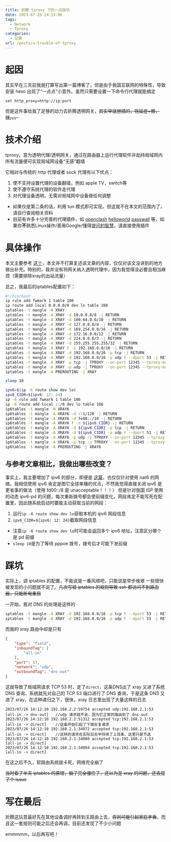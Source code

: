 ```yaml
---
title: 折腾 tproxy 下的一点踩坑
date: 2023-07-28 14:15:06
tags: 
  - Network
  - Tproxy
categories: 
  - 记录
url: /posts/a-trouble-of-tproxy
---
```

# 起因
其实早在三天前我就打算写出第一篇博客了，但是由于我国互联网的特殊性，导致安装 hexo 出现了“一点点”小意外。虽然只需要设置一下命令行代理就能搞定

`set http_proxy=http://ip:port`

但是这件事给我了足够的动力去折腾透明网关。~~其实早就想搞的，拖延症+懒，就。。。~~
# 技术介绍
tproxy，意为透明代理/透明网关，通过在路由器上运行代理软件并劫持局域网内所有流量便可实现局域网设备“无感”翻墙

它相对与传统的 http 代理或者 sock 代理有以下优点：
1. 使不支持设置代理的设备翻墙，例如 apple TV，switch等
2. 使不遵守系统代理的软件走代理
3. 对代理设备透明，无需对局域网中设备做任何调整

* 如果仅是第二条的话，利用 tun 模式即可实现，但这就不在本文的范围内了，请自行查阅相关资料
* 目前有许多十分完善的代理插件，如 [openclash](https://github.com/vernesong/OpenClash) [helloworld](https://github.com/jerrykuku/luci-app-vssr) [passwall](https://github.com/xiaorouji/openwrt-passwall) 等，如果你**不**熟悉Linux操作/善用Google/懂得[提问的智慧](https://github.com/ryanhanwu/How-To-Ask-Questions-The-Smart-Way/blob/main/README-zh_CN.md)，请直接使用插件
# 具体操作
本文主要参考 [这个](https://xtls.github.io/document/level-2/transparent_proxy/transparent_proxy.html)，本文并不打算复述该文章的内容，仅仅对该文没讲到的地方做出补充。特别的，我并没有将网关纳入透明代理中，因为我觉得没必要且相当麻烦（需要排除xray的出站流量）

总之，我最后的iptables配置如下：
```bash
#!/bin/bash
ip rule add fwmark 1 table 100
ip route add local 0.0.0.0/0 dev lo table 100
iptables -t mangle -N XRAY
iptables -t mangle -A XRAY -d 10.0.0.0/8 -j RETURN
iptables -t mangle -A XRAY -d 100.64.0.0/10 -j RETURN
iptables -t mangle -A XRAY -d 127.0.0.0/8 -j RETURN
iptables -t mangle -A XRAY -d 169.254.0.0/16 -j RETURN
iptables -t mangle -A XRAY -d 172.16.0.0/12 -j RETURN
iptables -t mangle -A XRAY -d 224.0.0.0/3 -j RETURN
iptables -t mangle -A XRAY -d 255.255.255.255/32 -j RETURN
iptables -t mangle -A XRAY ! -s 192.168.0.0/16 -j RETURN
iptables -t mangle -A XRAY -d 192.168.0.0/16 -p tcp -j RETURN
iptables -t mangle -A XRAY -d 192.168.0.0/16 -p udp ! --dport 53 -j RETURN
iptables -t mangle -A XRAY -p tcp -j TPROXY --on-port 12345 --tproxy-mark 1
iptables -t mangle -A XRAY -p udp -j TPROXY --on-port 12345 --tproxy-mark 1
iptables -t mangle -A PREROUTING -j XRAY

sleep 10

ipv6=$(ip -6 route show dev lo)
ipv6_CIDR=${ipv6: 12: 24}
ip -6 rule add fwmark 1 table 106
ip -6 route add local ::/0 dev lo table 106
ip6tables -t mangle -N XRAY6
ip6tables -t mangle -A XRAY6 -d ::1/128 -j RETURN
ip6tables -t mangle -A XRAY6 -d fe80::/10 -j RETURN
ip6tables -t mangle -A XRAY6 ! -s ${ipv6_CIDR} -j RETURN
ip6tables -t mangle -A XRAY6 -d ${ipv6_CIDR} -p tcp -j RETURN
ip6tables -t mangle -A XRAY6 -d ${ipv6_CIDR} -p udp ! --dport 53 -j RETURN
ip6tables -t mangle -A XRAY6 -p udp -j TPROXY --on-port 12345 --tproxy-mark 1
ip6tables -t mangle -A XRAY6 -p tcp -j TPROXY --on-port 12345 --tproxy-mark 1
ip6tables -t mangle -A PREROUTING -j XRAY6
```
## 与参考文章相比，我做出哪些改变？
事实上，我主要增加了 ipv6 的部分，即便是 [这篇](https://xtls.github.io/document/level-2/tproxy_ipv4_and_ipv6.html)，也仅仅针对使用 nat6 的网络，我相信使用 ipv6 肯定是图它全球单播的优点，不然我觉得直接关闭 ipv6 是更省事的做法（使用 fd00::/8 是 unacceptable！！！）
但是针对我国 ISP 使用的动态 ipv6-pd 的问题，每次重新拨号都会使前缀变化，网段肯定不能写死在配置里，因此随系统启动时要能主动获取当前的网段：
1. 运行`ip -6 route show dev lo`获取本机的 ipv6 网段信息
2. `ipv6_CIDR=${ipv6: 12: 24}`截取网段信息
* 注意`ip -6 route show dev lo`时可能会返回多个 ipv6 地址，注意区分哪个是 pd 前缀
* `sleep 10`是为了等待 pppoe 拨号，拨号后才可能下发前缀


# 踩坑
实际上，调 iptables 的配置，不能说是一番风顺吧，只能说是举步维艰
一些很快被发现的小问题就不说了。~~几次写错 iptables 的规则导致 ssh 都访问不到路由器，只能断电重启~~

一开始，我对 DNS 的处理是这样的
```bash
iptables -t mangle -A XRAY -d 192.168.0.0/16 -p tcp ! --dport 53 -j RETURN
iptables -t mangle -A XRAY -d 192.168.0.0/16 -p udp ! --dport 53 -j RETURN
```
而我的 xray 路由中却是只有
```json
{
    "type": "field",
    "inboundTag": [
        "all-in"
    ],
    "port": 53,
    "network": "udp",
    "outboundTag": "dns-out"
}
```
这就导致了局域网请求 TCP 53 时，走了`direct`，这条DNS出了 xray 又进了系统 DNS 查询，系统就先对自己的 TCP 53 端口进行了 DNS 查询，于是这条 DNS 又进了 xray，在这种递归之下，很快，xray 日志里出现了大量这样的日志
```
2023/07/26 14:12:10 192.168.2.2:59754 accepted udp:192.168.2.1:53 [all-in -> dns-out]   //udp 请求就不会，因为它正常的路由到了 dns-out
2023/07/26 14:12:10 192.168.2.2:51312 accepted tcp:192.168.2.1:53 [all-in -> direct]    //这条开始引起了下面反复请求
2023/07/26 14:12:10 192.168.2.1:34072 accepted tcp:192.168.2.1:53 [all-in -> direct]    //这样的请求在实际日志中持续了上百条，这里只是节选
2023/07/26 14:12:10 192.168.2.1:34080 accepted tcp:192.168.2.1:53 [all-in -> direct]
2023/07/26 14:12:10 192.168.2.1:34094 accepted tcp:192.168.2.1:53 [all-in -> direct]
```
在这之后不久，软路由系统就卡死，网络完全崩了

~~当时看了半天 iptables 的原理，脑子完全僵住了，还以为是 xray 的问题，还去提了个 issue~~

# 写在最后
折腾这玩意最好先在其他设备调好再转到主路由上去，~~否则可能引起家庭矛盾~~，而且这一套规则可能之后还会再调，目前还发现了不少小问题

emmmmm，以后再写吧！